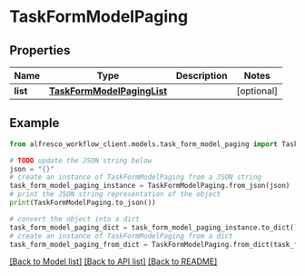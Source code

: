 # TaskFormModelPaging


## Properties

Name | Type | Description | Notes
------------ | ------------- | ------------- | -------------
**list** | [**TaskFormModelPagingList**](TaskFormModelPagingList.md) |  | [optional] 

## Example

```python
from alfresco_workflow_client.models.task_form_model_paging import TaskFormModelPaging

# TODO update the JSON string below
json = "{}"
# create an instance of TaskFormModelPaging from a JSON string
task_form_model_paging_instance = TaskFormModelPaging.from_json(json)
# print the JSON string representation of the object
print(TaskFormModelPaging.to_json())

# convert the object into a dict
task_form_model_paging_dict = task_form_model_paging_instance.to_dict()
# create an instance of TaskFormModelPaging from a dict
task_form_model_paging_from_dict = TaskFormModelPaging.from_dict(task_form_model_paging_dict)
```
[[Back to Model list]](../README.md#documentation-for-models) [[Back to API list]](../README.md#documentation-for-api-endpoints) [[Back to README]](../README.md)


